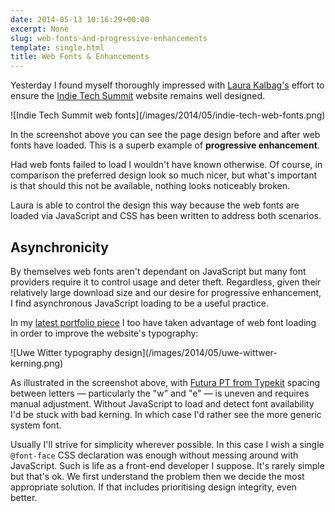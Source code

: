 ```yaml
---
date: 2014-05-13 10:16:29+00:00
excerpt: None
slug: web-fonts-and-progressive-enhancements
template: single.html
title: Web Fonts & Enhancements
---
```


Yesterday I found myself thoroughly impressed with [Laura Kalbag's](http://laurakalbag.com/) effort to ensure the [Indie Tech Summit](http://indietech.org/summit/) website remains well designed.

<p class="post__image">![Indie Tech Summit web fonts](/images/2014/05/indie-tech-web-fonts.png)</p>

In the screenshot above you can see the page design before and after web fonts have loaded. This is a superb example of **progressive enhancement**.

Had web fonts failed to load I wouldn't have known otherwise. Of course, in comparison the preferred design look so much nicer, but what's important is that should this not be available, nothing looks noticeably broken.

Laura is able to control the design this way because the web fonts are loaded via JavaScript and CSS has been written to address both scenarios.


## Asynchronicity


By themselves web fonts aren't dependant on JavaScript but many font providers require it to control usage and deter theft. Regardless, given their relatively large download size and our desire for progressive enhancement, I find asynchronous JavaScript loading to be a useful practice.

In my [latest portfolio piece](/2014/05/07/responsive-design-for-uwe-wittwer/) I too have taken advantage of web font loading in order to improve the website's typography:

<p class="post__image">![Uwe Witter typography design](/images/2014/05/uwe-wittwer-kerning.png)</p>

As illustrated in the screenshot above, with [Futura PT from Typekit](https://typekit.com/fonts/futura-pt) spacing between letters — particularly the "w" and "e" — is uneven and requires manual adjustment. Without JavaScript to load and detect font availability I'd be stuck with bad kerning. In which case I'd rather see the more generic system font.

Usually I'll strive for simplicity wherever possible. In this case I wish a single `@font-face` CSS declaration was enough without messing around with JavaScript. Such is life as a front-end developer I suppose. It's rarely simple but that's ok. We first understand the problem then we decide the most appropriate solution. If that includes prioritising design integrity, even better.
